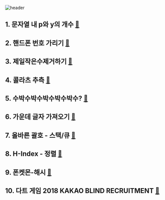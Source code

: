 ![header](https://capsule-render.vercel.app/api?type=waving&color=gradient&height=300&section=header&text=Python%20%EC%95%8C%EA%B3%A0%EB%A6%AC%EC%A6%98%20%EC%8A%A4%ED%84%B0%EB%94%94%203%ED%9A%8C%EC%B0%A8&fontSize=51)


## 1. 문자열 내 p와 y의 개수 [🔗](https://school.programmers.co.kr/learn/courses/30/lessons/12912)


## 2. 핸드폰 번호 가리기 [🔗](https://school.programmers.co.kr/learn/courses/30/lessons/12925)


## 3. 제일작은수제거하기 [🔗](https://school.programmers.co.kr/learn/courses/30/lessons/12933)



## 4. 콜라츠 추측 [🔗](https://school.programmers.co.kr/learn/courses/30/lessons/87389)



## 5. 수박수박수박수박수박수? [🔗](https://school.programmers.co.kr/learn/courses/30/lessons/76501)


## 6. 가운데 글자 가져오기 [🔗](https://school.programmers.co.kr/learn/courses/30/lessons/12982)



## 7. 올바른 괄호 - 스택/큐 [🔗](https://school.programmers.co.kr/learn/courses/30/lessons/42748)


## 8. H-Index - 정렬 [🔗](https://school.programmers.co.kr/learn/courses/30/lessons/12906)


## 9. 폰켓몬-해시 [🔗](https://school.programmers.co.kr/learn/courses/30/lessons/42889)


## 10. 다트 게임 2018 KAKAO BLIND RECRUITMENT [🔗](https://school.programmers.co.kr/learn/courses/30/lessons/12977)
